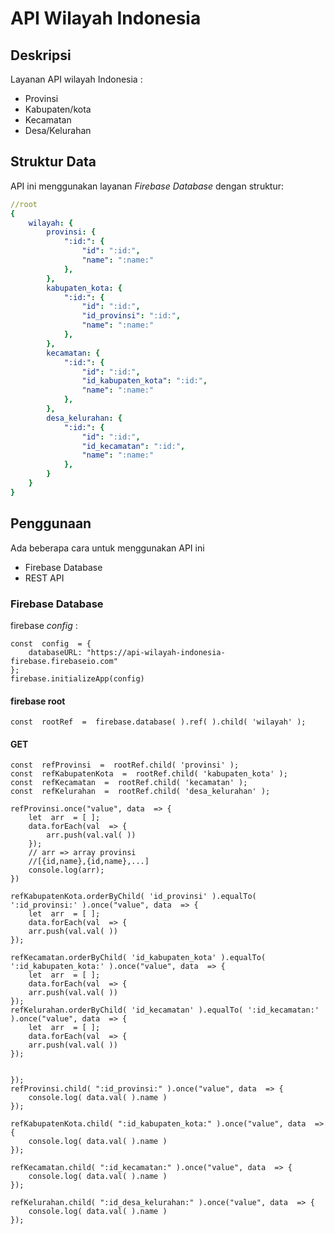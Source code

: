 # API Wilayah Indonesia

## Deskripsi

Layanan API wilayah Indonesia :
 - Provinsi
 - Kabupaten/kota
 - Kecamatan
 - Desa/Kelurahan
## Struktur Data
API ini menggunakan layanan *Firebase Database* dengan struktur:

```yml
//root
{
	wilayah: {
		provinsi: {
			":id:": {
				"id": ":id:",
				"name": ":name:"
			},
		},
		kabupaten_kota: {
			":id:": {
				"id": ":id:",
				"id_provinsi": ":id:",
				"name": ":name:"
			},
		},
		kecamatan: {
			":id:": {
				"id": ":id:",
				"id_kabupaten_kota": ":id:",
				"name": ":name:"
			},
		},
		desa_kelurahan: {
			":id:": {
				"id": ":id:",
				"id_kecamatan": ":id:",
				"name": ":name:"
			},
		}
	}
}
```


## Penggunaan
Ada beberapa cara untuk menggunakan API ini 
 - Firebase Database
 - REST API
### Firebase Database

firebase *config* :
```
const  config  = {
	databaseURL: "https://api-wilayah-indonesia-firebase.firebaseio.com"
};
firebase.initializeApp(config)
```
#### firebase root
```
const  rootRef  =  firebase.database( ).ref( ).child( 'wilayah' );
```
#### GET
```
const  refProvinsi  =  rootRef.child( 'provinsi' );
const  refKabupatenKota  =  rootRef.child( 'kabupaten_kota' );
const  refKecamatan  =  rootRef.child( 'kecamatan' );
const  refKelurahan  =  rootRef.child( 'desa_kelurahan' );

refProvinsi.once("value", data  => {
	let  arr  = [ ];
	data.forEach(val  => {
		arr.push(val.val( ))
	});
	// arr => array provinsi
	//[{id,name},{id,name},...]
	console.log(arr);
})

refKabupatenKota.orderByChild( 'id_provinsi' ).equalTo( ':id_provinsi:' ).once("value", data  => {
	let  arr  = [ ];
	data.forEach(val  => {
	arr.push(val.val( ))
});

refKecamatan.orderByChild( 'id_kabupaten_kota' ).equalTo( ':id_kabupaten_kota:' ).once("value", data  => {
	let  arr  = [ ];
	data.forEach(val  => {
	arr.push(val.val( ))
});
refKelurahan.orderByChild( 'id_kecamatan' ).equalTo( ':id_kecamatan:' ).once("value", data  => {
	let  arr  = [ ];
	data.forEach(val  => {
	arr.push(val.val( ))
});


});
refProvinsi.child( ":id_provinsi:" ).once("value", data  => {
	console.log( data.val( ).name )
});

refKabupatenKota.child( ":id_kabupaten_kota:" ).once("value", data  => {
	console.log( data.val( ).name )
});

refKecamatan.child( ":id_kecamatan:" ).once("value", data  => {
	console.log( data.val( ).name )
});

refKelurahan.child( ":id_desa_kelurahan:" ).once("value", data  => {
	console.log( data.val( ).name )
});


```
